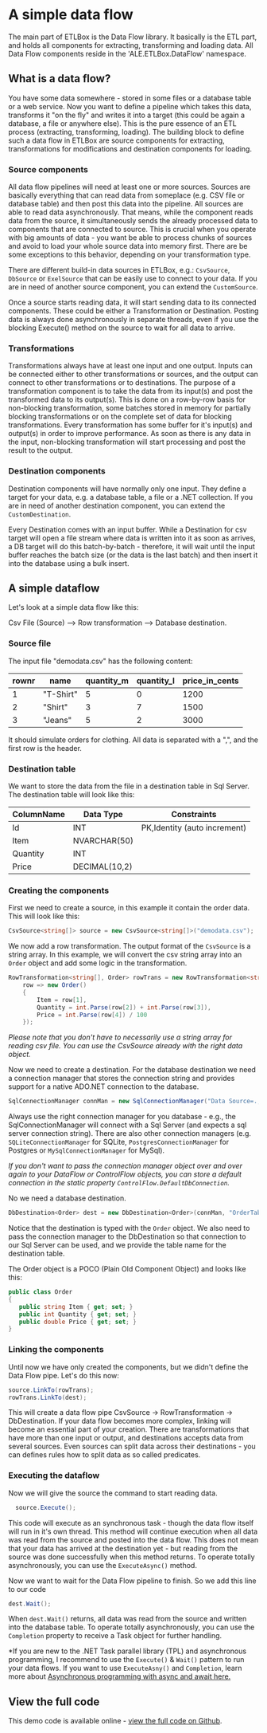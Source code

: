 ﻿# A simple data flow

The main part of ETLBox is the Data Flow library. It basically is the ETL part, and holds all components
for extracting, transforming and loading data.  All Data Flow components reside in the 'ALE.ETLBox.DataFlow' namespace.

## What is a data flow?

You have some data somewhere - stored in some files or a database table or a web service. 
Now you want to define a pipeline which takes this data, transforms it "on the fly" and writes it into a target 
(this could be again a database, a file or anywhere else). 
This is the pure essence of an ETL process (extracting, transforming, loading).
The building block to define such a data flow in ETLBox are source components for extracting, transformations for modifications
and destination components for loading.

### Source components

All data flow pipelines will need at least one or more sources. Sources are basically everything that can read data from someplace 
(e.g. CSV file or database table) and then post this data into the pipeline. All sources are able to read data asynchronously. 
That means, while the component reads data from the source, it simultaneously sends the already processed data to components that are connected to source.
This is crucial when you operate with big amounts of data - you want be able to process chunks of sources and avoid to load your whole source data into memory first. 
There are be some exceptions to this behavior, depending on your transformation type. 

There are different build-in data sources in ETLBox, e.g.: `CsvSource`, `DbSource` or `ExelSource` that can be easily use to connect to your data. 
If you are in need of another source component, you can extend the `CustomSource`. 

Once a source starts reading data, it will start sending data to its connected components. These could be either a Transformation or Destination.
Posting data is always done asynchronously in separate threads, even if you use the blocking Execute() method on the source to wait for all data to arrive.  

### Transformations

Transformations always have at least one input and one output. Inputs can be connected either to other transformations or 
sources, and the output can connect to other transformations or to destinations. 
The purpose of a transformation component is to take the data from its input(s) and post the transformed data to its output(s). 
This is done on a row-by-row basis for non-blocking transformation, some batches stored in memory for partially blocking transformations 
or on the complete set of data for blocking transformations.
Every transformation has some buffer for it's input(s) and output(s) in order to improve performance. 
As soon as there is any data in the input, non-blocking transformation will start processing and post the result to the output. 

### Destination components 

Destination components will have normally only one input. They define a target for your data, e.g. a database table, a file or a .NET collection.
If you are in need of another destination component, you can extend the `CustomDestination`.

Every Destination comes with an input buffer. While a Destination for csv target will open a file stream where data is written into it as soon as arrives, 
a DB target will do this batch-by-batch - therefore,  it will wait until the input buffer reaches the batch size (or the data is the last batch) and then insert 
it into the database using a bulk insert. 

## A simple dataflow

Let's look at a simple data flow like this:

Csv File (Source) --> Row transformation --> Database destination.

### Source file

The input file "demodata.csv"  has the following content:

rownr|name|quantity_m|quantity_l|price_in_cents
-----|----|----------|----------|--------------
1|"T-Shirt"|5|0|1200
2|"Shirt"|3|7|1500
3|"Jeans"|5|2|3000

It should simulate orders for clothing. All data is separated with a ",", and the first row is the header. 

### Destination table

We want to store the data from the file in a destination table in Sql Server. 
The destination table will look like this:

ColumnName|Data Type|Constraints
----------|---------|----------
Id|INT|PK,Identity (auto increment)
Item|NVARCHAR(50)|
Quantity|INT|
Price|DECIMAL(10,2)|

### Creating the components 

First we need to create a source, in this example it contain the order data. This will look like this:

```C#
CsvSource<string[]> source = new CsvSource<string[]>("demodata.csv");
```

We now add a row transformation. The output format of the `CsvSource` is a string array. In this example, 
we will convert the csv string array into an `Order` object and add some logic in the transformation.

```C#
RowTransformation<string[], Order> rowTrans = new RowTransformation<string[], Order>(
    row => new Order()
    {
        Item = row[1],
        Quantity = int.Parse(row[2]) + int.Parse(row[3]),
        Price = int.Parse(row[4]) / 100
    });
```

*Please note that you don't have to necessarily use a string array for reading csv file. You can use the CsvSource
already with the right data object.*

Now we need to create a destination. For the database destination we need a connection manager that stores
the connection string and provides support for a native ADO.NET connection to the database.

```C#
SqlConnectionManager connMan = new SqlConnectionManager("Data Source=.;Initial Catalog=demo;Integrated Security=false;User=sa;password=reallyStrongPwd123");
```

Always use the right connection manager for you database - e.g., the SqlConnectionManager will connect with 
a Sql Server (and expects a sql server connection string). There are also other connection managers
(e.g. `SQLiteConnectionManager` for SQLite, `PostgresConnectionManager` for Postgres or `MySqlConnectionManager`
for MySql).

*If you don't want to pass the connection manager object over and over again to your DataFlow or ControlFlow objects,
you can store a default connection in the static property `ControlFlow.DefaultDbConnection`.*

No we need a database destination.

```C#
DbDestination<Order> dest = new DbDestination<Order>(connMan, "OrderTable");
```

Notice that the destination is typed with the `Order` object. 
We also need to pass the connection manager to the DbDestination so that connection to our Sql Server can be used, 
and we provide the table name for the destination table. 

The Order object is a POCO (Plain Old Component Object) and looks like this:

 ```C#
public class Order
{
    public string Item { get; set; }
    public int Quantity { get; set; }
    public double Price { get; set; }
}
```

### Linking the components

Until now we have only created the components, but we didn't define the Data Flow pipe. Let's do this now:

```C#
source.LinkTo(rowTrans);
rowTrans.LinkTo(dest);
```

This will create a data  flow pipe CsvSource -> RowTransformation -> DbDestination. If your data flow becomes more complex, linking will 
become an essential part of your creation. There are transformations that have more than one input or output, and destinations accepts data from 
several sources. Even sources can split data across their destinations - you can defines rules how to split data as so called predicates. 

### Executing the dataflow

Now we will give the source the command to start reading data. 

```C#
  source.Execute();
``` 

This code will execute as an synchronous task - though the data flow itself will run in it's own thread.
This method will continue execution when all data was read from the source and posted into the data flow. This does not mean that your data has arrived at the destination
yet - but reading from the source was done successfully when this method returns. To operate totally asynchronously, you can use the `ExecuteAsync()` method. 


Now we want to wait for the Data Flow pipeline to finish. So we add this line to our code

```C#
dest.Wait();
```

When `dest.Wait()` returns, all data was read from the source and written into the database table.  To operate totally asynchronously, you can use the `Completion` property to 
receive a Task object for further handling. 

*If you are new to the .NET Task parallel library (TPL) and asynchronous programming, I recommend to use the `Execute()` & `Wait()` pattern to run your data flows. 
If you want to use `ExecuteAsny()` and `Completion`, learn more about [Asynchronous programming with async and await here.](https://docs.microsoft.com/en-us/dotnet/csharp/programming-guide/concepts/async/)

## View the full code

This demo code is available online - [view the full code on Github](https://github.com/etlbox/etlbox.demo/tree/main/SimpleFlow).
